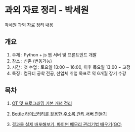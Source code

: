 # 과외 자료 정리 - 박세원
박세원 과외 자료 정리 내용

## 개요
1. 주제 : Python + js 웹 서버 및 프론트엔드 개발
2. 장소 : 신촌 (변동가능)
3. 시간 : 첫 수업 : 토요일 13:00 ~ 16:00, 이후 목요일 13:00 ~ 고정
4. 특징 : 컴퓨터 공학 전공, 산업체 취업 목표로 약 6개월 장기 수강

##  목차
1. [OT 및 프로그래밍 기본 개념 정리](./1회차)

2. [Bottle 라이브러리를 활용한 주소록 관리 서버 만들기](./2회차)

3. [결과물 실제 배포해보기, 파이썬 메모리 관리기법 배우기(GC)](./3회차)
